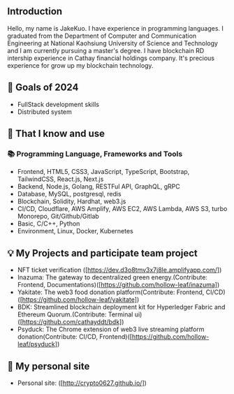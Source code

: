## Introduction

Hello, my name is JakeKuo. I have experience in programming languages. I graduated from the Department of Computer and Communication Engineering at National Kaohsiung University of Science and Technology and I am currently pursuing a master's degree. I have blockchain RD intership experience in Cathay financial holdings company. It's precious experience for grow up my blockchain technology.

## 🔭 Goals of 2024
- FullStack development skills
- Distributed system
## 🧠 That I know and use
### 📚 Programming Language, Frameworks and Tools
- Frontend, HTML5, CSS3, JavaScript, TypeScript, Bootstrap, TailwindCSS, React.js, Next.js
- Backend, Node.js, Golang, RESTFul API, GraphQL, gRPC
- Database, MySQL, postgresql, redis
- Blockchain, Solidity, Hardhat, web3.js
- CI/CD, Cloudflare, AWS Amplify, AWS EC2, AWS Lambda, AWS S3, turbo Monorepo, Git/Github/Gitlab
- Basic, C/C++, Python
- Environment, Linux, Docker, Kubernetes
## 💡 My Projects and participate team project
- NFT ticket verification ([https://dev.d3o8tmv3x7j8le.amplifyapp.com/])
- Inazuma: The gateway to decentralized green energy.(Contribute: Frontend, Documentations)([https://github.com/hollow-leaf/inazuma])
- Yakitate: The web3 food donation platform(Contribute: Frontend, CI/CD)([https://github.com/hollow-leaf/yakitate])
- BDK: Streamlined blockchain deployment kit for Hyperledger Fabric and Ethereum Quorum.(Contribute: Terminal ui)([https://github.com/cathayddt/bdk])
- Psyduck: The Chrome extension of web3 live streaming platform donation(Contribute: CI/CD, Frontend)([https://github.com/hollow-leaf/psyduck])

## 🔗 My personal site
- Personal site: ([http://crypto0627.github.io/])
